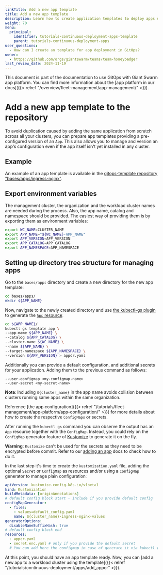 ```yaml
---
linkTitle: Add a new app template
title: Add a new app template
description: Learn how to create application templates to deploy apps using GitOps.
weight: 70
menu:
  principal:
    identifier: tutorials-continuous-deployment-apps-template
    parent: tutorials-continuous-deployment-apps
user_questions:
  - How can I create an template for app deployment in GitOps?
owner:
  - https://github.com/orgs/giantswarm/teams/team-honeybadger
last_review_date: 2024-11-19
---
```


This document is part of the documentation to use GitOps with Giant Swarm app platform. You can find more information about the [app platform in our docs]({{< relref "/overview/fleet-management/app-management/" >}}).

# Add a new app template to the repository

To avoid duplication caused by adding the same application from scratch across all your clusters, you can prepare app templates providing a pre-configured version of an `App`. This also allows you to manage and version an app's configuration even if the app itself isn't yet installed in any cluster.

## Example

An example of an app template is available in the [gitops-template repository "bases/apps/ingress-nginx"](https://github.com/giantswarm/gitops-template/tree/main/bases/apps/ingress-nginx).

## Export environment variables

The management cluster, the organization and the workload cluster names are needed during the process. Also, the app name, catalog and namespace should be provided. The easiest way of providing them is by exporting them as environment variables:

```sh
export WC_NAME=CLUSTER_NAME
export APP_NAME="${WC_NAME}-APP_NAME"
export APP_VERSION=APP_VERSION
export APP_CATALOG=APP_CATALOG
export APP_NAMESPACE=APP_NAMESPACE
```

## Setting up directory tree structure for managing apps

Go to the `bases/apps` directory and create a new directory for the new app template:

```sh
cd bases/apps/
mkdir ${APP_NAME}
```

Now, navigate to the newly created directory and use [the kubectl-gs plugin](https://github.com/giantswarm/kubectl-gs) to generate the [`App` resource](https://docs.giantswarm.io/ui-api/kubectl-gs/template-app/):

```sh
cd ${APP_NAME}/
kubectl gs template app \
--app-name ${APP_NAME} \
--catalog ${APP_CATALOG} \
--cluster-name ${WC_NAME} \
--name ${APP_NAME} \
--target-namespace ${APP_NAMESPACE} \
--version ${APP_VERSION} > appcr.yaml
```

Additionally you can provide a default configuration, and additional secrets for your application. Adding them to the previous command as follows:

```text
--user-configmap <my-configmap-name>
--user-secret <my-secret-name>
```

__Note__: Including `${cluster_name}` in the app name avoids collision between clusters running same apps within the same organization.

Reference [the app configuration]({{< relref "/tutorials/fleet-management/app-platform/app-configuration/" >}}) for more details about how to create the respective `ConfigMaps` or secrets.

After running the `kubectl gs` command you can observe the output has an `App` resource together with the `ConfigMap`. Instead, you could rely on the `ConfigMap` generator feature of [Kustomize](https://kubernetes.io/docs/tasks/manage-kubernetes-objects/kustomization/#generating-resources) to generate it on the fly.

__Warning__: `Kustomize` can't be used for the secrets as they need to be encrypted before commit. Refer to our [adding an app](./add_appcr.md) docs to check how to do it.

In the last step it's time to create the `kustomization.yaml` file, adding the optional `Secret` or `ConfigMap` as resources and/or using a `ConfigMap` generator to manage plain configuration:

```yaml
apiVersion: kustomize.config.k8s.io/v1beta1
kind: Kustomization
buildMetadata: [originAnnotations]
# default config block start - include if you provide default config
configMapGenerator:
  - files:
    - values=default_config.yaml
    name: ${cluster_name}-ingress-nginx-values
generatorOptions:
  disableNameSuffixHash: true
# default config block end
resources:
  - appcr.yaml
  - secret.enc.yaml # only if you provide the default secret
  # You can add here the configmap in case of generate it via kubectl gs command or manually
```

At this point, you should have an app template ready. Now, you can [add a new app to a workload cluster using the template]({{< relref "/tutorials/continuous-deployment/apps/add_appcr" >}}).
